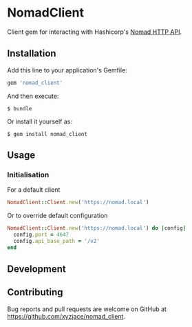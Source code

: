 # NomadClient

Client gem for interacting with Hashicorp's [Nomad HTTP API](https://www.nomadproject.io/docs/http/).

## Installation

Add this line to your application's Gemfile:

```ruby
gem 'nomad_client'
```

And then execute:

    $ bundle

Or install it yourself as:

    $ gem install nomad_client

## Usage

### Initialisation
For a default client

```ruby
NomadClient::Client.new('https://nomad.local')
```

Or to override default configuration

```ruby
NomadClient::Client.new('https://nomad.local') do |config|
  config.port = 4647
  config.api_base_path = '/v2'
end
```

## Development

## Contributing

Bug reports and pull requests are welcome on GitHub at https://github.com/xyzjace/nomad_client.

